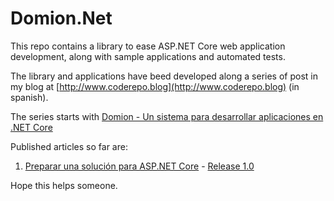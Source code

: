 # Domion.Net

This repo contains a library to ease ASP.NET Core web application development, along with sample applications and automated tests.

The library and applications have beed developed along a series of post in my blog at [http://www.coderepo.blog](http://www.coderepo.blog) (in spanish).

The series starts with [Domion - Un sistema para desarrollar aplicaciones en .NET Core](http://www.coderepo.blog/domion/)

Published articles so far are:

1. [Preparar una solución para ASP.NET Core](http://www.coderepo.blog/posts/preparar-solucion-aspnet-core/) - [Release 1.0](https://github.com/mvelosop/Domion.Net/releases/tag/1.0)


Hope this helps someone.

